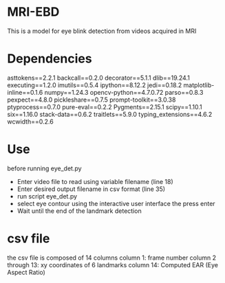 # MRI-EBD
This is a model for eye blink detection from videos acquired in MRI

# Dependencies
asttokens==2.2.1
backcall==0.2.0
decorator==5.1.1
dlib==19.24.1
executing==1.2.0
imutils==0.5.4
ipython==8.12.2
jedi==0.18.2
matplotlib-inline==0.1.6
numpy==1.24.3
opencv-python==4.7.0.72
parso==0.8.3
pexpect==4.8.0
pickleshare==0.7.5
prompt-toolkit==3.0.38
ptyprocess==0.7.0
pure-eval==0.2.2
Pygments==2.15.1
scipy==1.10.1
six==1.16.0
stack-data==0.6.2
traitlets==5.9.0
typing_extensions==4.6.2
wcwidth==0.2.6

# Use
before running eye_det.py
- Enter video file to read using variable filename (line 18)
- Enter desired output filename in csv format (line 35)
- run script eye_det.py
- select eye contour using the interactive user interface the press enter
- Wait until the end of the landmark detection

# csv file 
the csv file is composed of 14 columns
column 1: frame number
column 2 through 13: xy coordinates of 6 landmarks
column 14: Computed EAR (Eye Aspect Ratio)
